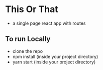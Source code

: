 # This Or That
- a single page react app with routes

## To run Locally
- clone the repo
- npm install (inside your project directory)
- yarn start (inside your project directory)
